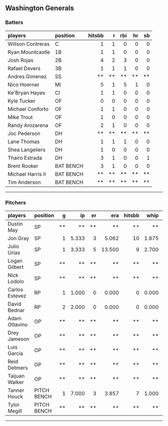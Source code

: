 ## Washington Generals

### Batters

 
|players           |position  | hitsbb|  r| rbi| hr| sb| 
|:-----------------|:---------|------:|--:|---:|--:|--:| 
|Willson Contreras |C         |      1|  1|   0|  0|  0| 
|Ryan Mountcastle  |1B        |      1|  1|   0|  0|  0| 
|Josh Rojas        |2B        |      4|  2|   3|  0|  0| 
|Rafael Devers     |3B        |      1|  1|   1|  0|  0| 
|Andres Gimenez    |SS        |     **| **|  **| **| **| 
|Nico Hoerner      |MI        |      5|  1|   5|  1|  0| 
|Ke'Bryan Hayes    |CI        |      1|  1|   0|  0|  0| 
|Kyle Tucker       |OF        |      0|  0|   0|  0|  0| 
|Michael Conforto  |OF        |      1|  1|   0|  0|  0| 
|Mike Trout        |OF        |      1|  0|   0|  0|  0| 
|Randy Arozarena   |OF        |      2|  1|   0|  0|  0| 
|Joc Pederson      |DH        |     **| **|  **| **| **| 
|Lane Thomas       |DH        |      1|  1|   1|  0|  0| 
|Shea Langeliers   |DH        |      1|  0|   0|  0|  0| 
|Thairo Estrada    |DH        |      3|  1|   0|  0|  1| 
|Brent Rooker      |BAT BENCH |      3|  1|   0|  0|  0| 
|Michael Harris II |BAT BENCH |     **| **|  **| **| **| 
|Tim Anderson      |BAT BENCH |     **| **|  **| **| **| 


* * *

### Pitchers

 
|players        |position    |  g|    ip| er|    era| hitsbb|  whip| so|  w| sv| 
|:--------------|:-----------|--:|-----:|--:|------:|------:|-----:|--:|--:|--:| 
|Dustin May     |SP          | **|    **| **|     **|     **|    **| **| **| **| 
|Jon Gray       |SP          |  1| 5.333|  3|  5.062|     10| 1.875|  2|  0|  0| 
|Julio Urias    |SP          |  1| 3.333|  5| 13.500|      9| 2.700|  4|  0|  0| 
|Logan Gilbert  |SP          | **|    **| **|     **|     **|    **| **| **| **| 
|Nick Lodolo    |SP          | **|    **| **|     **|     **|    **| **| **| **| 
|Carlos Estevez |RP          |  1| 1.000|  0|  0.000|      0| 0.000|  1|  0|  0| 
|David Bednar   |RP          |  2| 2.000|  0|  0.000|      0| 0.000|  2|  0|  2| 
|Adam Ottavino  |OP          | **|    **| **|     **|     **|    **| **| **| **| 
|Drey Jameson   |OP          | **|    **| **|     **|     **|    **| **| **| **| 
|Luis Garcia    |OP          | **|    **| **|     **|     **|    **| **| **| **| 
|Reid Detmers   |OP          | **|    **| **|     **|     **|    **| **| **| **| 
|Taijuan Walker |OP          | **|    **| **|     **|     **|    **| **| **| **| 
|Tanner Houck   |PITCH BENCH |  1| 7.000|  3|  3.857|      7| 1.000|  7|  1|  0| 
|Tylor Megill   |PITCH BENCH | **|    **| **|     **|     **|    **| **| **| **| 


* * *


